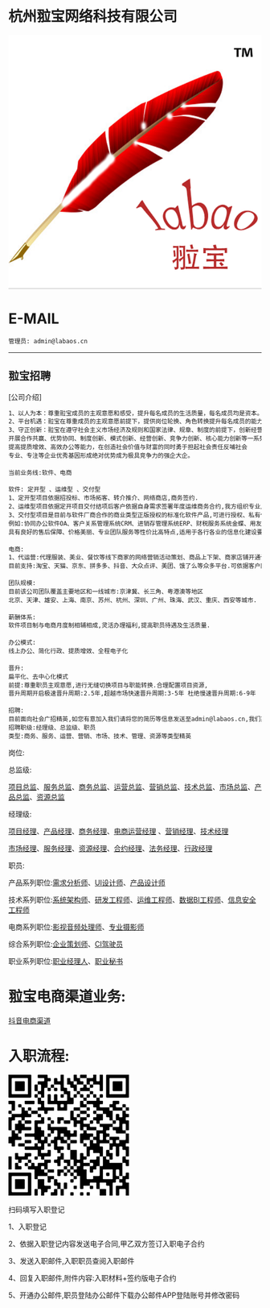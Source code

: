 杭州翋宝网络科技有限公司
======

![image](docs/image/labaoslogo.png)

E-MAIL
======

```bash
管理员: admin@labaos.cn

```

---

翋宝招聘
---
[公司介绍]
```bash
1、以人为本：尊重翋宝成员的主观意愿和感受，提升每名成员的生活质量，每名成员均是资本。
2、平台机遇：翋宝在尊重成员的主观意愿前提下，提供岗位轮换、角色转换提升每名成员的能力与成长、指导与帮扶。
3、守正创新：翋宝在遵守社会主义市场经济及规则和国家法律、规章、制度的前提下，创新经营理念，
开展合作共赢、优势协同、制度创新、模式创新、经营创新、竞争力创新、核心能力创新等一系列举措，
提高提质增效、高效办公等能力，在创造社会价值与财富的同时勇于担起社会责任反哺社会
专业、专注等企业优秀基因形成绝对优势成为极具竞争力的强企大企。

当前业务线:软件、电商

软件: 定开型 、运维型 、交付型
1、定开型项目依据招投标、市场拓客、转介推介、网络商店,商务签约.
2、运维型项目依据定开项目交付结项后客户依据自身需求签署年度运维商务合约,我方组织专业人员进行针对签约客户签约项目的运维保障工作.
3、交付型项目是目前与软件厂商合作的商业类型正版授权的标准化软件产品,可进行授权、私有化部署等实施项目.
例如:协同办公软件OA、客户关系管理系统CRM、进销存管理系统ERP、财税服务系统金蝶、用友.
具有良好的售后保障、价格美丽、专业团队服务等性价比高特点,适用于各行各业的信息化建设要求.

电商:
1、代运营:代理服装、美业、餐饮等线下商家的网络营销活动策划、商品上下架、商家店铺开通认证,采取月度收费、年度收费、订单佣金等服务方式,
目前支持:淘宝、天猫、京东、拼多多、抖音、大众点评、美团、饿了么等众多平台.可依据客户网络营销活动需求进行精准平台投放和多种商企合作模式.

团队规模:
目前该公司团队覆盖主要地区和一线城市:京津冀、长三角、粤港澳等地区
北京、天津、雄安、上海、南京、苏州、杭州、深圳、广州、珠海、武汉、重庆、西安等城市.

薪酬体系:
软件项目制与电商月度制相辅相成,灵活办理福利,提高职员待遇及生活质量.

办公模式:
线上办公、简化行政、提质增效、全程电子化

晋升:
扁平化、去中心化模式
前提:尊重职员主观意愿,进行无缝切换项目与职能转换.合理配置项目资源,
晋升周期开启极速晋升周期:2.5年,超越市场快速晋升周期:3-5年 杜绝慢速晋升周期:6-9年

招聘:
目前面向社会广招精英,如您有意加入我们请将您的简历等信息发送至admin@labaos.cn,我们期待您的加入.
招聘职级:经理级、总监级、职员
类型:商务、服务、运营、营销、市场、技术、管理、资源等类型精英


```
岗位:

总监级:

[项目总监]、[服务总监]、[商务总监]、[运营总监]、[营销总监]、[技术总监]、[市场总监]、[产品总监]、[资源总监]

[项目总监]: http://hrbp.labaos.com/docs/翋宝项目总监岗位说明书.pdf
[服务总监]: http://hrbp.labaos.com/docs/翋宝服务总监岗位说明书.pdf
[商务总监]: http://hrbp.labaos.com/docs/翋宝商务总监岗位说明书.pdf
[运营总监]: http://hrbp.labaos.com/docs/翋宝运营总监岗位说明书.pdf
[营销总监]: http://hrbp.labaos.com/docs/翋宝营销总监岗位说明书.pdf
[技术总监]: http://hrbp.labaos.com/docs/翋宝技术总监岗位说明书.pdf
[市场总监]: http://hrbp.labaos.com/docs/翋宝市场总监岗位说明书.pdf
[产品总监]: http://hrbp.labaos.com/docs/翋宝产品总监岗位说明书.pdf
[资源总监]: http://hrbp.labaos.com/docs/翋宝资源总监岗位说明书.pdf

经理级:

[项目经理]、[产品经理]、[商务经理]、[电商运营经理] 、[营销经理]、[技术经理]

[市场经理]、[服务经理]、[资源经理]、[合约经理]、[法务经理]、[行政经理]

[项目经理]: http://hrbp.labaos.com/docs/翋宝项目经理岗位说明书.pdf
[产品经理]: http://hrbp.labaos.com/docs/翋宝产品经理岗位说明书.pdf
[商务经理]: http://hrbp.labaos.com/docs/翋宝商务经理岗位说明书.pdf
[电商运营经理]: http://hrbp.labaos.com/docs/翋宝电子商务运营经理岗位说明书.pdf

[营销经理]: http://hrbp.labaos.com/docs/翋宝营销经理岗位说明书.pdf
[技术经理]: http://hrbp.labaos.com/docs/翋宝技术经理岗位说明书.pdf
[市场经理]: http://hrbp.labaos.com/docs/翋宝市场经理岗位说明书.pdf
[服务经理]: http://hrbp.labaos.com/docs/翋宝服务经理岗位说明书.pdf
[资源经理]: http://hrbp.labaos.com/docs/翋宝资源经理岗位说明书.pdf
[合约经理]: http://hrbp.labaos.com/docs/翋宝合约经理岗位说明书.pdf
[法务经理]: http://hrbp.labaos.com/docs/翋宝法务经理岗位说明书.pdf
[行政经理]: http://hrbp.labaos.com/docs/翋宝行政经理岗位说明书.pdf

职员:

产品系列职位:[需求分析师]、[UI设计师]、[产品设计师]

[需求分析师]: http://hrbp.labaos.com/docs/翋宝需求分析师岗位说明书.pdf
[UI设计师]: http://hrbp.labaos.com/docs/翋宝UI设计师岗位说明书.pdf
[产品设计师]: http://hrbp.labaos.com/docs/翋宝产品设计师岗位说明书.pdf

技术系列职位:[系统架构师]、[研发工程师]、[运维工程师]、[数据BI工程师]、[信息安全工程师]

[系统架构师]: http://hrbp.labaos.com/docs/翋宝系统架构师岗位说明书.pdf
[研发工程师]: http://hrbp.labaos.com/docs/翋宝研发工程师岗位说明书.pdf
[运维工程师]: http://hrbp.labaos.com/docs/翋宝运维工程师岗位说明书.pdf
[数据BI工程师]: http://hrbp.labaos.com/docs/翋宝数据BI工程师岗位说明书.pdf
[信息安全工程师]: http://hrbp.labaos.com/docs/翋宝信息安全工程师岗位说明书.pdf

电商系列职位:[影视音频处理师]、[专业摄影师]

[影视音频处理师]: http://hrbp.labaos.com/docs/翋宝影视音频处理师岗位说明书.pdf
[专业摄影师]: http://hrbp.labaos.com/docs/翋宝专业摄影师岗位说明书.pdf

综合系列职位:[企业策划师]、[CI驾驶员]

[企业策划师]: http://hrbp.labaos.com/docs/翋宝企业策划师岗位说明书.pdf
[CI驾驶员]: http://hrbp.labaos.com/docs/翋宝CI驾驶员岗位说明书.pdf

职业系列职位:[职业经理人]、[职业秘书]

[职业经理人]: http://hrbp.labaos.com/docs/翋宝职业经理人岗位说明书.pdf
[职业秘书]: http://hrbp.labaos.com/docs/翋宝职业秘书岗位说明书.pdf


翋宝电商渠道业务:
======

[抖音电商渠道]

[抖音电商渠道]: http://hrbp.labaos.com/docs/抖音代销资质.pdf


入职流程:
======

![image](docs/image/labaos-feishu.jpg)

扫码填写入职登记

1、入职登记

2、依据入职登记内容发送电子合同,甲乙双方签订入职电子合约

3、发送入职邮件,入职职员查阅入职邮件

4、回复入职邮件,附件内容:入职材料+签约版电子合约

5、开通办公邮件,职员登陆办公邮件下载办公邮件APP登陆账号并修改密码 




